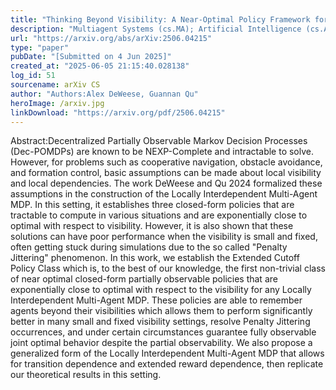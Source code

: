 ```yaml
---
title: "Thinking Beyond Visibility: A Near-Optimal Policy Framework for Locally Interdependent Multi-Agent MDPs"
description: "Multiagent Systems (cs.MA); Artificial Intelligence (cs.AI); Machine Learning (cs.LG); Optimization and Control (math.OC)"
url: "https://arxiv.org/abs/arXiv:2506.04215"
type: "paper"
pubDate: "[Submitted on 4 Jun 2025]"
created_at: "2025-06-05 21:15:40.028138"
log_id: 51
sourcename: arXiv CS
author: "Authors:Alex DeWeese, Guannan Qu"
heroImage: /arxiv.jpg
linkDownload: "https://arxiv.org/pdf/2506.04215"
---
```


Abstract:Decentralized Partially Observable Markov Decision Processes (Dec-POMDPs) are known to be NEXP-Complete and intractable to solve. However, for problems such as cooperative navigation, obstacle avoidance, and formation control, basic assumptions can be made about local visibility and local dependencies. The work DeWeese and Qu 2024 formalized these assumptions in the construction of the Locally Interdependent Multi-Agent MDP. In this setting, it establishes three closed-form policies that are tractable to compute in various situations and are exponentially close to optimal with respect to visibility. However, it is also shown that these solutions can have poor performance when the visibility is small and fixed, often getting stuck during simulations due to the so called "Penalty Jittering" phenomenon. In this work, we establish the Extended Cutoff Policy Class which is, to the best of our knowledge, the first non-trivial class of near optimal closed-form partially observable policies that are exponentially close to optimal with respect to the visibility for any Locally Interdependent Multi-Agent MDP. These policies are able to remember agents beyond their visibilities which allows them to perform significantly better in many small and fixed visibility settings, resolve Penalty Jittering occurrences, and under certain circumstances guarantee fully observable joint optimal behavior despite the partial observability. We also propose a generalized form of the Locally Interdependent Multi-Agent MDP that allows for transition dependence and extended reward dependence, then replicate our theoretical results in this setting.
